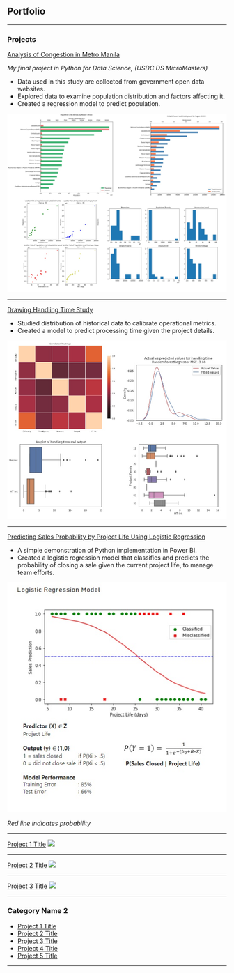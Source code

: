 ## Portfolio

---

### Projects

[Analysis of Congestion in Metro Manila](https://drive.google.com/file/d/1J-Yn_x-aKEDDFcbLR13Usxn7tEnd-vrL/view?usp=sharing)

*My final project in Python for Data Science, (USDC DS MicroMasters)*

* Data used in this study are collected from government open data websites.
* Explored data to examine population distribution and factors affecting it.
* Created a regression model to predict population.

<img src="images/metro_manila_analysis.JPG?raw=true" width="600"/>

---

[Drawing Handling Time Study](https://colab.research.google.com/drive/1_krmEZN2wJkxehwogpgRlLemo-v64oTU?usp=sharing)

* Studied distribution of historical data to calibrate operational metrics.
* Created a model to predict processing time given the project details.

<img src="images/ht_analysis.jpg?raw=true" width="600"/>

---

[Predicting Sales Probability by Project Life Using Logistic Regression](/sample_page)

* A simple demonstration of Python implementation in Power BI.
* Created a logistic regression model that classifies and predicts the probability of closing a sale given the current project life, to manage team efforts.

<img src="images/log_regression.jpg?raw=true"/>

*Red line indicates probability*

---

[Project 1 Title](/sample_page)
<img src="images/dummy_thumbnail.jpg?raw=true"/>

---
[Project 2 Title](/pdf/sample_presentation.pdf)
<img src="images/dummy_thumbnail.jpg?raw=true"/>

---
[Project 3 Title](http://example.com/)
<img src="images/dummy_thumbnail.jpg?raw=true"/>

---

### Category Name 2

- [Project 1 Title](http://example.com/)
- [Project 2 Title](http://example.com/)
- [Project 3 Title](http://example.com/)
- [Project 4 Title](http://example.com/)
- [Project 5 Title](http://example.com/)

---






